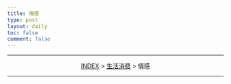 ```yaml
---
title: 情感
type: post
layout: daily
toc: false
comment: false
---
```

---
<span><center>[INDEX](/gknows/wikimap) > [生活消费](/gknows/生活消费) > 情感</center></span>

---
